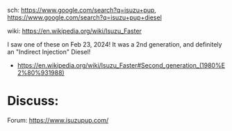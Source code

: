 sch: https://www.google.com/search?q=isuzu+pup, https://www.google.com/search?q=isuzu+pup+diesel

wiki: https://en.wikipedia.org/wiki/Isuzu_Faster

I saw one of these on Feb 23, 2024! It was a 2nd generation, and definitely an "Indirect Injection" Diesel!
- https://en.wikipedia.org/wiki/Isuzu_Faster#Second_generation_(1980%E2%80%931988)

# Discuss:
Forum: https://www.isuzupup.com/
